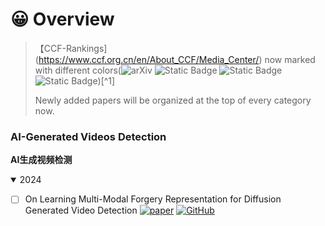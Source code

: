 
# 😀 Overview

> 【CCF-Rankings](https://www.ccf.org.cn/en/About_CCF/Media_Center/) now marked with different colors(![arXiv](https://img.shields.io/badge/CCF_A-dc3545) ![Static Badge](https://img.shields.io/badge/CCF_B-ffc107) ![Static Badge](https://img.shields.io/badge/CCF_C-28a745) ![Static Badge](https://img.shields.io/badge/CCF_None-6c757d))[^1]
>
> Newly added papers will be organized at the top of every category now.


### AI-Generated Videos Detection

**AI生成视频检测**

<details open>
<summary>2024</summary>

* [ ] On Learning Multi-Modal Forgery Representation for Diffusion Generated Video Detection [![paper](https://img.shields.io/badge/NeurIPS_24-dc3545)](https://arxiv.org/abs/2410.23623) [![GitHub](https://img.shields.io/github/stars/SparkleXFantasy/MM-Det?style=flat)](https://github.com/SparkleXFantasy/MM-Det)



</details>
